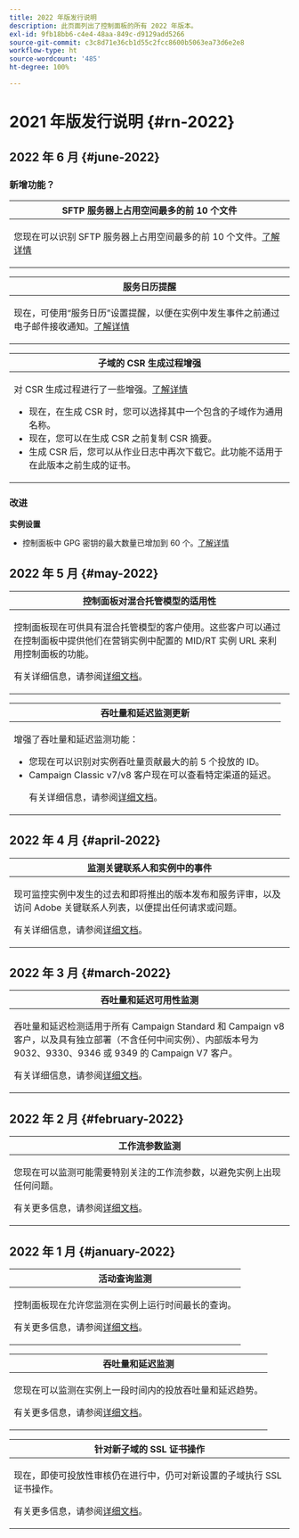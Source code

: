 ```yaml
---
title: 2022 年版发行说明
description: 此页面列出了控制面板的所有 2022 年版本。
exl-id: 9fb18bb6-c4e4-48aa-849c-d9129add5266
source-git-commit: c3c8d71e36cb1d55c2fcc8600b5063ea73d6e2e8
workflow-type: ht
source-wordcount: '485'
ht-degree: 100%

---
```


# 2021 年版发行说明 {#rn-2022}

## 2022 年 6 月 {#june-2022}

### 新增功能？

<table>
<thead>
<tr>
<th><strong>SFTP 服务器上占用空间最多的前 10 个文件</strong><br/></th>
</tr>
</thead>
<tbody>
<tr>
<td>
<p>您现在可以识别 SFTP 服务器上占用空间最多的前 10 个文件。<a href="../sftp/using/sftp-storage-management.md">了解详情</a></p>
</td>
</tr>
</tbody>
</table>

<table>
<thead>
<tr>
<th><strong>服务日历提醒</strong><br/></th>
</tr>
</thead>
<tbody>
<tr>
<td>
<p>现在，可使用“服务日历”设置提醒，以便在实例中发生事件之前通过电子邮件接收通知。<a href="../service-events/service-events.md">了解详情</a></p>
</td>
</tr>
</tbody>
</table>

<table>
<thead>
<tr>
<th><strong>子域的 CSR 生成过程增强</strong><br/></th>
</tr>
</thead>
<tbody>
<tr>
<td>
<p>对 CSR 生成过程进行了一些增强。<a href="../subdomains-certificates/using/renewing-subdomain-certificate.md">了解详情</a></p><ul><li>现在，在生成 CSR 时，您可以选择其中一个包含的子域作为通用名称。</li><li>现在，您可以在生成 CSR 之前复制 CSR 摘要。</li><li>生成 CSR 后，您可以从作业日志中再次下载它。此功能不适用于在此版本之前生成的证书。</li></ul><p>

</td>
</tr>
</tbody>
</table>

### 改进

**实例设置**

* 控制面板中 GPG 密钥的最大数量已增加到 60 个。[了解详情](../instances-settings/using/gpg-keys-management.md)

## 2022 年 5 月 {#may-2022}

<table>
<thead>
<tr>
<th><strong>控制面板对混合托管模型的适用性</strong><br/></th>
</tr>
</thead>
<tbody>
<tr>
<td>
<p>控制面板现在可供具有混合托管模型的客户使用。这些客户可以通过在控制面板中提供他们在营销实例中配置的 MID/RT 实例 URL 来利用控制面板的功能。</p><p>有关详细信息，请参阅<a href="../instances-settings/using/external-accounts.md">详细文档</a>。</p>
</td>
</tr>
</tbody>
</table>

<table>
<thead>
<tr>
<th><strong>吞吐量和延迟监测更新</strong><br/></th>
</tr>
</thead>
<tbody>
<tr>
<td>
<p>增强了吞吐量和延迟监测功能：<ul><li>您现在可以识别对实例吞吐量贡献最大的前 5 个投放的 ID。</li><li>Campaign Classic v7/v8 客户现在可以查看特定渠道的延迟。</p></li><p>有关详细信息，请参阅<a href="../performance-monitoring/using/thoughputs-latencies.md">详细文档</a>。</p>
</td>
</tr>
</tbody>
</table>


## 2022 年 4 月 {#april-2022}

<table>
<thead>
<tr>
<th><strong>监测关键联系人和实例中的事件</strong><br/></th>
</tr>
</thead>
<tbody>
<tr>
<td>
<p>现可监控实例中发生的过去和即将推出的版本发布和服务评审，以及访问 Adobe 关键联系人列表，以便提出任何请求或问题。</p><p>有关详细信息，请参阅<a href="../service-events/service-events.md">详细文档</a>。</p>
</td>
</tr>
</tbody>
</table>

## 2022 年 3 月 {#march-2022}

<table>
<thead>
<tr>
<th><strong>吞吐量和延迟可用性监测</strong><br/></th>
</tr>
</thead>
<tbody>
<tr>
<td>
<p>吞吐量和延迟检测适用于所有 Campaign Standard 和 Campaign v8 客户，以及具有独立部署（不含任何中间实例）、内部版本号为 9032、9330、9346 或 9349 的 Campaign V7 客户。</p><p>有关详细信息，请参阅<a href="../performance-monitoring/using/thoughputs-latencies.md">详细文档</a>。</p>
</td>
</tr>
</tbody>
</table>

## 2022 年 2 月 {#february-2022}

<table>
<thead>
<tr>
<th><strong>工作流参数监测</strong><br/></th>
</tr>
</thead>
<tbody>
<tr>
<td>
<p>您现在可以监测可能需要特别关注的工作流参数，以避免实例上出现任何问题。 </p><p>有关更多信息，请参阅<a href="../performance-monitoring/using/workflow-monitoring.md">详细文档</a>。</p>
</td>
</tr>
</tbody>
</table>

## 2022 年 1 月 {#january-2022}

<table>
<thead>
<tr>
<th><strong>活动查询监测</strong><br/></th>
</tr>
</thead>
<tbody>
<tr>
<td>
<p>控制面板现在允许您监测在实例上运行时间最长的查询。</p><p>有关更多信息，请参阅<a href="../performance-monitoring/using/database-active-queries.md">详细文档</a>。</p>
</td>
</tr>
</tbody>
</table>

<table>
<thead>
<tr>
<th><strong>吞吐量和延迟监测</strong><br/></th>
</tr>
</thead>
<tbody>
<tr>
<td>
<p>您现在可以监测在实例上一段时间内的投放吞吐量和延迟趋势。</p><p>有关更多信息，请参阅<a href="../performance-monitoring/using/thoughputs-latencies.md">详细文档</a>。</p>
</td>
</tr>
</tbody>
</table>

<table>
<thead>
<tr>
<th><strong>针对新子域的 SSL 证书操作</strong><br/></th>
</tr>
</thead>
<tbody>
<tr>
<td>
<p>现在，即使可投放性审核仍在进行中，仍可对新设置的子域执行 SSL 证书操作。</p><p>有关更多信息，请参阅<a href="../subdomains-certificates/using/renewing-subdomain-certificate.md">详细文档</a>。</p>
</td>
</tr>
</tbody>
</table>
